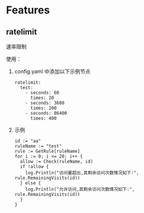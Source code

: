 # Features
## ratelimit

速率限制

使用：

1. config.yaml 中添加以下示例节点

   ```
   ratelimit:
     test:
       - seconds: 60
         times: 20
       - seconds: 3600
         times: 200
       - seconds: 86400
         times: 400
   ```

2. 示例

   ```
   id := "aa"
   ruleName := "test"
   rule := GetRule[ruleName]
   for i := 0; i <= 20; i++ {
     allow := Check(ruleName, id)
     if !allow {
       log.Println("访问量超出,其剩余访问次数情况如下:", rule.RemainingVisits(id))
     } else {
       log.Println("允许访问,其剩余访问次数情况如下:", rule.RemainingVisits(id))
     }
   }
   ```
